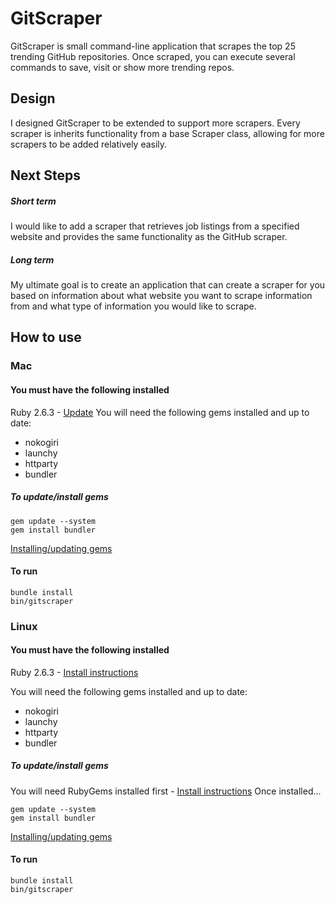 # GitScraper
GitScraper is small command-line application that scrapes the top 25 trending GitHub repositories.
Once scraped, you can execute several commands to save, visit or show more trending repos.

## Design
I designed GitScraper to be extended to support more scrapers.  Every scraper is inherits functionality from a base Scraper class, allowing for more scrapers to be added relatively easily.  

## Next Steps 
##### Short term
I would like to add a scraper that retrieves job listings from a specified website and provides the same functionality as the GitHub scraper.  

##### Long term
My ultimate goal is to create an application that can create a scraper for you based on information about what website you want to scrape information from and what type of information you would like to scrape.

## How to use
### Mac
#### You must have the following installed 
Ruby 2.6.3 - [Update](http://codingpad.maryspad.com/2017/04/29/update-mac-os-x-to-the-current-version-of-ruby/)
You will need the following gems installed and up to date: 

- nokogiri
- launchy
- httparty
- bundler 
##### To update/install gems 
```
gem update --system
gem install bundler
```
[Installing/updating gems](https://guides.rubygems.org/rubygems-basics/)
#### To run 
```
bundle install
bin/gitscraper
```
### Linux
#### You must have the following installed 
Ruby 2.6.3 - [Install instructions](https://linuxize.com/post/how-to-install-ruby-on-ubuntu-18-04/https://linuxize.com/post/how-to-install-ruby-on-ubuntu-18-04/) 

You will need the following gems installed and up to date: 
- nokogiri
- launchy
- httparty
- bundler 
##### To update/install gems 
You will need RubyGems installed first - [Install instructions](https://www.vultr.com/docs/how-to-install-rubygems-on-linux)
Once installed...
```
gem update --system
gem install bundler
```
[Installing/updating gems](https://guides.rubygems.org/rubygems-basics/)
#### To run 
```
bundle install
bin/gitscraper
